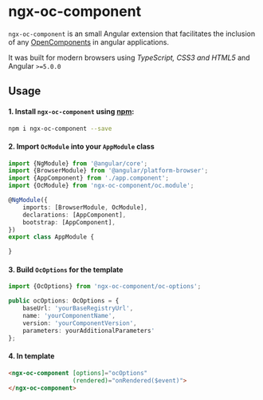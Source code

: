 # ngx-oc-component

`ngx-oc-component` is an small Angular extension that facilitates the inclusion of any [OpenComponents](https://github.com/opencomponents/oc) in angular applications.

It was built for modern browsers using _TypeScript, CSS3 and HTML5_ and Angular `>=5.0.0`

## Usage
#### 1. Install `ngx-oc-component` using [npm](https://www.npmjs.com/package/@guestlinelabs/ngx-oc-component):
```sh
npm i ngx-oc-component --save
```

#### 2. Import `OcModule` into your `AppModule` class
```ts
import {NgModule} from '@angular/core';
import {BrowserModule} from '@angular/platform-browser';
import {AppComponent} from './app.component';
import {OcModule} from 'ngx-oc-component/oc.module';

@NgModule({
    imports: [BrowserModule, OcModule],
    declarations: [AppComponent],
    bootstrap: [AppComponent],
})
export class AppModule {

}
```
#### 3. Build `OcOptions` for the template
```ts
import {OcOptions} from 'ngx-oc-component/oc-options';

public ocOptions: OcOptions = {
    baseUrl: 'yourBaseRegistryUrl',
    name: 'yourComponentName',
    version: 'yourComponentVersion',
    parameters: yourAdditionalParameters'
};
```
#### 4. In template
```html
<ngx-oc-component [options]="ocOptions"
                  (rendered)="onRendered($event)">
</ngx-oc-component>
```
